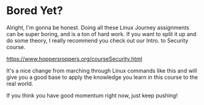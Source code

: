 # Bored Yet?

Alright, I'm gonna be honest. Doing all these Linux Journey assignments
can be super boring, and is a ton of hard work. If you want to split it
up and do some theory, I really recommend you check out our Intro. to
Security course.

<a href="https://www.hoppersroppers.org/courseSecurity.html"
rel="noopener"
target="_blank">https://www.hoppersroppers.org/courseSecurity.html</a>

It's a nice change from marching through Linux commands like this and
will give you a good base to apply the knowledge you learn in this
course to the real world.

If you think you have good momentum right now, just keep pushing!
